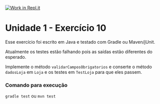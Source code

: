[![Work in Repl.it](https://classroom.github.com/assets/work-in-replit-14baed9a392b3a25080506f3b7b6d57f295ec2978f6f33ec97e36a161684cbe9.svg)](https://classroom.github.com/online_ide?assignment_repo_id=3298502&assignment_repo_type=AssignmentRepo)
# Unidade 1 - Exercício 10
Esse exercício foi escrito em Java e testado com Gradle ou Maven/jUnit.

Atualmente os testes estão falhando pois as saídas estão diferentes do esperado.

Implemente o método `validarCamposObrigatorios` e conserte o método `dadosLoja` em `Loja` e os testes em `TestLoja` para que eles passem.

### Comando para execução
`gradle test`
ou
`mvn test`
